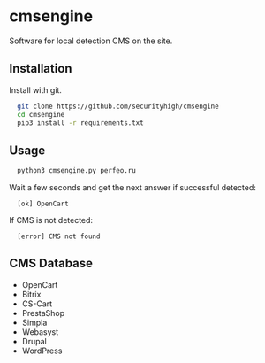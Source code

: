 
# cmsengine

Software for local detection CMS on the site.
## Installation

Install with git.

```bash
  git clone https://github.com/securityhigh/cmsengine
  cd cmsengine
  pip3 install -r requirements.txt
```
    
## Usage

```bash
  python3 cmsengine.py perfeo.ru
```

Wait a few seconds and get the next answer if successful detected:
```
  [ok] OpenCart
```

If CMS is not detected:
```
  [error] CMS not found
```
## CMS Database
- OpenCart
- Bitrix
- CS-Cart
- PrestaShop
- Simpla
- Webasyst
- Drupal
- WordPress
